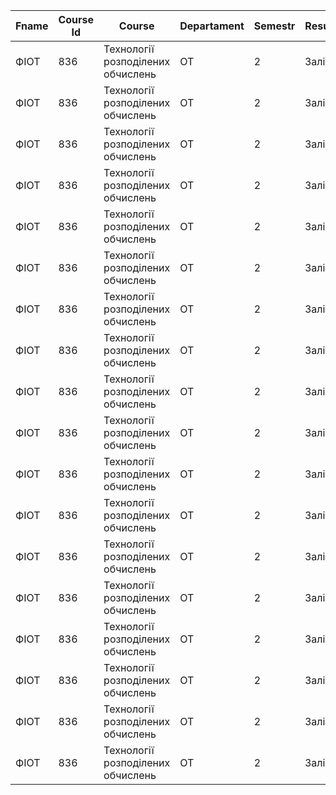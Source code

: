 ﻿| Fname | Course Id | Course                            | Departament | Semestr | Results | Level | Group   | Trainform | Student                         |
|-------|-----------|-----------------------------------|-------------|---------|---------|-------|---------|-----------|---------------------------------|
| ФІОТ  | 836       | Технології розподілених обчислень | ОТ          | 2       | Залік   | 2     | ІМ-21мн | Очна      | Бурдейний Володимир Олексійович |
| ФІОТ  | 836       | Технології розподілених обчислень | ОТ          | 2       | Залік   | 2     | ІМ-21мн | Очна      | Лисенко Олег Олегович           |
| ФІОТ  | 836       | Технології розподілених обчислень | ОТ          | 2       | Залік   | 2     | ІМ-21мн | Очна      | Даневич Анастасія Сергіївна     |
| ФІОТ  | 836       | Технології розподілених обчислень | ОТ          | 2       | Залік   | 2     | ІМ-21мп | Очна      | Коваленко Ілля Ігорович         |
| ФІОТ  | 836       | Технології розподілених обчислень | ОТ          | 2       | Залік   | 2     | ІМ-21мп | Очна      | Мельнійчук Богдан Юрійович      |
| ФІОТ  | 836       | Технології розподілених обчислень | ОТ          | 2       | Залік   | 2     | ІМ-21мп | Очна      | Нестеренко Ілля Олександрович   |
| ФІОТ  | 836       | Технології розподілених обчислень | ОТ          | 2       | Залік   | 2     | ІМ-21мп | Очна      | Паньків Олександр Васильович    |
| ФІОТ  | 836       | Технології розподілених обчислень | ОТ          | 2       | Залік   | 2     | ІМ-22мп | Очна      | Валигін Андрій Олександрович    |
| ФІОТ  | 836       | Технології розподілених обчислень | ОТ          | 2       | Залік   | 2     | ІМ-22мп | Очна      | Федоров Даниїл Олександрович    |
| ФІОТ  | 836       | Технології розподілених обчислень | ОТ          | 2       | Залік   | 2     | ІО-21мн | Очна      | Роман Олександр Тарасович       |
| ФІОТ  | 836       | Технології розподілених обчислень | ОТ          | 2       | Залік   | 2     | ІО-21мп | Очна      | Горохов Максим Вікторович       |
| ФІОТ  | 836       | Технології розподілених обчислень | ОТ          | 2       | Залік   | 2     | ІО-22мп | Очна      | Коломієць Дмитро Юрійович       |
| ФІОТ  | 836       | Технології розподілених обчислень | ОТ          | 2       | Залік   | 2     | ІО-22мп | Очна      | Стрілецький Вадим Романович     |
| ФІОТ  | 836       | Технології розподілених обчислень | ОТ          | 2       | Залік   | 2     | ІП-21мн | Очна      | Безотосний Данііл Костянтинович |
| ФІОТ  | 836       | Технології розподілених обчислень | ОТ          | 2       | Залік   | 2     | ІП-22мп | Очна      | Біда Назарій Олександрович      |
| ФІОТ  | 836       | Технології розподілених обчислень | ОТ          | 2       | Залік   | 2     | ІП-22мп | Очна      | Юхта Микита Віталійович         |
| ФІОТ  | 836       | Технології розподілених обчислень | ОТ          | 2       | Залік   | 2     | ІС-22мп | Очна      | Пошукайло Артем Валерійович     |
| ФІОТ  | 836       | Технології розподілених обчислень | ОТ          | 2       | Залік   | 2     | ІС-22мп | Очна      | Рижий Артур Валерійович         |
